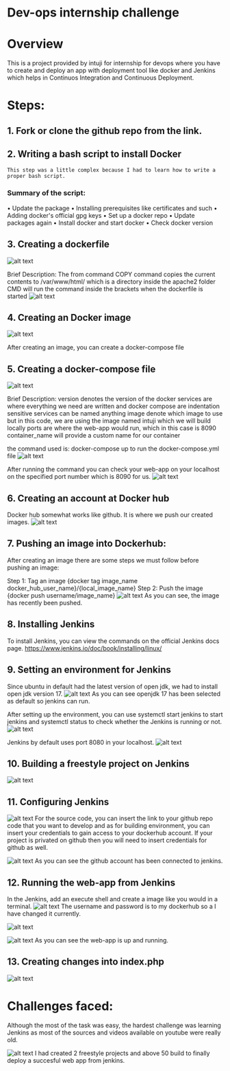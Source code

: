 # Dev-ops internship challenge

# Overview
This is a project provided by intuji for internship for devops where you have to create and deploy an app with deployment tool like docker and Jenkins which helps in Continuos Integration and Continuous Deployment.

# Steps:

## 1. Fork or clone the github repo from the link.

## 2. Writing a bash script to install Docker
    This step was a little complex because I had to learn how to write a proper bash script.

### Summary of the script:
• Update the package
• Installing prerequisites like certificates and such
• Adding docker's official gpg keys
• Set up a docker repo
• Update packages again
• Install docker and start docker
• Check docker version

## 3. Creating a dockerfile
![alt text](image.png)

Brief Description:
The from command
COPY command copies the current contents to /var/www/html/ which is a directory inside the apache2 folder
CMD will run the command inside the brackets when the dockerfile is started
![alt text](image-1.png)

## 4. Creating an Docker image

![alt text](image-2.png)

After creating an image, you can create a docker-compose file

## 5. Creating a docker-compose file

![alt text](image-3.png)

Brief Description:
version denotes the version of the docker
services are where everything we need are written and docker compose are indentation sensitive
services can be named anything
image denote which image to use but in this code, we are using the image named intuji which we will build locally
ports are where the web-app would run, which in this case is 8090
container_name will provide a custom name for our container

the command used is: docker-compose up to run the docker-compose.yml file
![alt text](image-4.png)

After running the command you can check your web-app on your localhost on the specified port number which is 8090 for us.
![alt text](image-5.png)

## 6. Creating an account at Docker hub

Docker hub somewhat works like github. It is where we push our created images.
![alt text](image-6.png)

## 7. Pushing an image into Dockerhub:

After creating an image there are some steps we must follow before pushing an image:

Step 1: Tag an image {docker tag image_name docker_hub_user_name}/{local_image_name}
Step 2: Push the image {docker push username/image_name}
![alt text](image-7.png)
As you can see, the image has recently been pushed.

## 8. Installing Jenkins

To install Jenkins, you can view the commands on the official Jenkins docs page.
https://www.jenkins.io/doc/book/installing/linux/

## 9. Setting an environment for Jenkins

Since ubuntu in default had the latest version of open jdk, we had to install open jdk version 17.
![alt text](image-8.png)
As you can see openjdk 17 has been selected as default so jenkins can run.

After setting up the environment, you can use systemctl start jenkins to start jenkins and systemctl status to check whether the Jenkins is running or not.
![alt text](image-9.png)

Jenkins by default uses port 8080 in your localhost.
![alt text](image-10.png)

## 10. Building a freestyle project on Jenkins

![alt text](image-11.png)

## 11. Configuring Jenkins
![alt text](image-12.png)
For the source code, you can insert the link to your github repo code that you want to develop and as for building environment, you can insert your credentials to gain access to your dockerhub account. If your project is privated on github then you will need to insert credentials for github as well.

![alt text](image-13.png)
As you can see the github account has been connected to jenkins.


## 12. Running the web-app from Jenkins

In the Jenkins, add an execute shell and create a image like you would in a terminal.
![alt text](image-17.png)
The username and password is to my dockerhub so a I have changed it currently.


![alt text](image-14.png)

![alt text](image-16.png)
As you can see the web-app is up and running.


## 13. Creating changes into index.php 

![alt text](image-19.png)

# Challenges faced:
Although the most of the task was easy, the hardest challenge was learning Jenkins as most of the sources and videos available on youtube were really old.

![alt text](image-18.png)
I had created 2 freestyle projects and above 50 build to finally deploy a succesful web app from jenkins.
